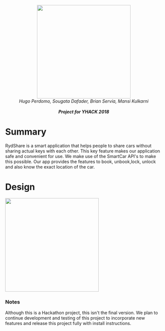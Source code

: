 <p align="center"><img src="https://github.com/b5er/ryd_share_server/blob/master/Images/logo.jpg" height="300"><br><i> Hugo Perdomo, Sougata Dafader, Brian Servia, Mansi Kulkarni <br><br><b>Project for YHACK 2018</b></i></align>

# Summary
RydShare is a smart application that helps people to share cars without sharing actual keys with each other. This key feature makes our application safe and convenient for use. We make use of the SmartCar API's to make this possible. Our app provides the features to book, unbook,lock, unlock and also know the exact location of the car.

# Design
<p align="left"><img src="https://github.com/b5er/ryd_share_server/blob/master/Images/Design.png" height="300"><br></align>

### Notes
Although this is a Hackathon project, this isn't the final version. We plan to continue development and testing of this project to incorporate new features and release this project fully with install instructions. 